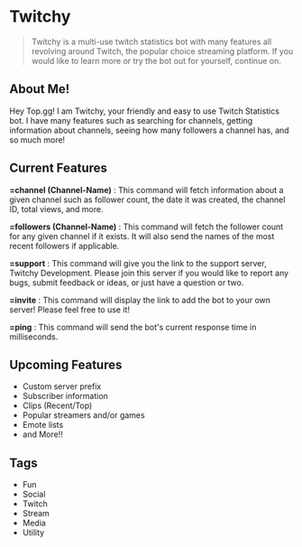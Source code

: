 # Twitchy
>Twitchy is a multi-use twitch statistics bot with many features all revolving around Twitch, the popular choice streaming platform. If you would like to learn more or try the bot out for yourself, continue on.

## About Me!
Hey Top.gg! I am Twitchy, your friendly and easy to use Twitch Statistics bot. I have many features such as searching for channels, getting information about channels, seeing how many followers a channel has, and so much more!

## Current Features

**=channel (Channel-Name)** : This command will fetch information about a given channel such as follower count, the date it was created, the channel ID, total views, and more.

**=followers (Channel-Name)** : This command will fetch the follower count for any given channel if it exists. It will also send the names of the most recent followers if applicable.

**=support** : This command will give you the link to the support server, Twitchy Development. Please join this server if you would like to report any bugs, submit feedback or ideas, or just have a question or two.

**=invite** : This command will display the link to add the bot to your own server! Please feel free to use it!

**=ping** : This command will send the bot's current response time in milliseconds. 

## Upcoming Features
* Custom server prefix
* Subscriber information
* Clips (Recent/Top)
* Popular streamers and/or games
* Emote lists
* and More!!

## Tags 
- Fun
- Social
- Twitch
- Stream
- Media
- Utility
